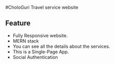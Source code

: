 #CholoGuri Travel service website

<!-- Live Link: [Click Here](https://chologhuri-travel.web.app/). -->

## Feature

-   Fully Responsive website.
-   MERN stack
-   You can see all the details about the services.
-   This is a Single-Page App.
-   Social Authentication
